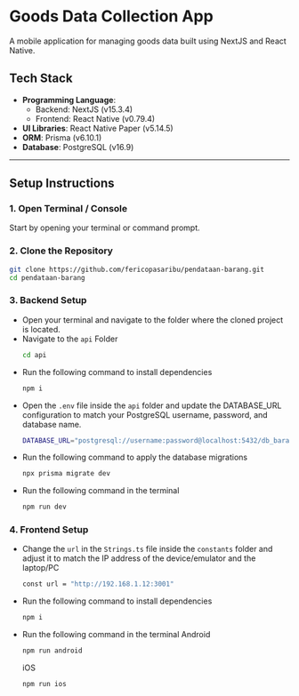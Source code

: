 # Goods Data Collection App

A mobile application for managing goods data built using NextJS and React Native.

## Tech Stack

- **Programming Language**:
  - Backend: NextJS (v15.3.4)
  - Frontend: React Native (v0.79.4)  
- **UI Libraries**: React Native Paper (v5.14.5)  
- **ORM**: Prisma (v6.10.1) 
- **Database**: PostgreSQL (v16.9)

---

## Setup Instructions

### 1. Open Terminal / Console

Start by opening your terminal or command prompt.

### 2. Clone the Repository

   ```bash
   git clone https://github.com/fericopasaribu/pendataan-barang.git
   cd pendataan-barang
   ```
### 3. Backend Setup

- Open your terminal and navigate to the folder where the cloned project is located.
- Navigate to the ``` api ``` Folder
    ```bash
    cd api
    ```
- Run the following command to install dependencies
    ```bash
    npm i
    ```
- Open the ``` .env ``` file inside the ``` api ``` folder and update the DATABASE_URL configuration to match your PostgreSQL username, password, and database name.
    ```bash
    DATABASE_URL="postgresql://username:password@localhost:5432/db_barang?schema=public"
    ```
- Run the following command to apply the database migrations
    ```bash
    npx prisma migrate dev
    ```
- Run the following command in the terminal
    ```bash
    npm run dev
    ```

### 4. Frontend Setup

- Change the ``` url ``` in the ``` Strings.ts ``` file inside the ``` constants ``` folder and adjust it to match the IP address of the device/emulator and the laptop/PC
    ```bash
    const url = "http://192.168.1.12:3001"
    ```
- Run the following command to install dependencies
    ```bash
    npm i
    ```
- Run the following command in the terminal
  Android
    ```bash
    npm run android
    ```
  iOS
    ```bash
    npm run ios
    ```
